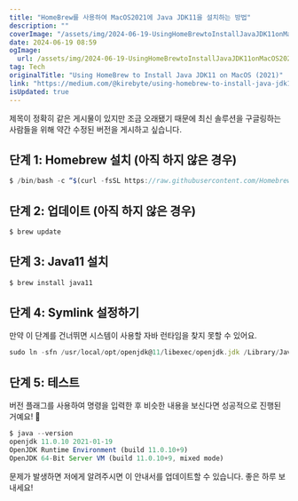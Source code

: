 ```yaml
---
title: "HomeBrew를 사용하여 MacOS2021에 Java JDK11을 설치하는 방법"
description: ""
coverImage: "/assets/img/2024-06-19-UsingHomeBrewtoInstallJavaJDK11onMacOS2021_0.png"
date: 2024-06-19 08:59
ogImage: 
  url: /assets/img/2024-06-19-UsingHomeBrewtoInstallJavaJDK11onMacOS2021_0.png
tag: Tech
originalTitle: "Using HomeBrew to Install Java JDK11 on MacOS (2021)"
link: "https://medium.com/@kirebyte/using-homebrew-to-install-java-jdk11-on-macos-2021-4a90aa276f1c"
isUpdated: true
---
```






제목이 정확히 같은 게시물이 있지만 조금 오래됐기 때문에 최신 솔루션을 구글링하는 사람들을 위해 약간 수정된 버전을 게시하고 싶습니다.

## 단계 1: Homebrew 설치 (아직 하지 않은 경우)

```js
$ /bin/bash -c “$(curl -fsSL https://raw.githubusercontent.com/Homebrew/install/HEAD/install.sh)” 
```

## 단계 2: 업데이트 (아직 하지 않은 경우)

<div class="content-ad"></div>

```js
$ brew update
```

## 단계 3: Java11 설치

```js
$ brew install java11
```

## 단계 4: Symlink 설정하기

<div class="content-ad"></div>

만약 이 단계를 건너뛰면 시스템이 사용할 자바 런타임을 찾지 못할 수 있어요.

```js
sudo ln -sfn /usr/local/opt/openjdk@11/libexec/openjdk.jdk /Library/Java/JavaVirtualMachines/openjdk-11.jdk
```

## 단계 5: 테스트

버전 플래그를 사용하여 명령을 입력한 후 비슷한 내용을 보신다면 성공적으로 진행된 거예요! 🙂

<div class="content-ad"></div>

```js
$ java --version
openjdk 11.0.10 2021-01-19
OpenJDK Runtime Environment (build 11.0.10+9)
OpenJDK 64-Bit Server VM (build 11.0.10+9, mixed mode)
```

문제가 발생하면 저에게 알려주시면 이 안내서를 업데이트할 수 있습니다. 좋은 하루 보내세요!

